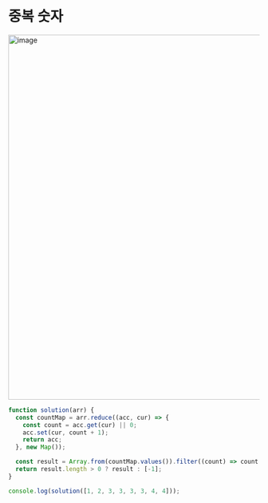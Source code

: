 # 중복 숫자

<img width="730" alt="image" src="https://github.com/pozafly/algorithm-practice/assets/59427983/fafe8328-5bd5-4b9e-8cc2-4766b32e46af">

```js
function solution(arr) {
  const countMap = arr.reduce((acc, cur) => {
    const count = acc.get(cur) || 0;
    acc.set(cur, count + 1);
    return acc;
  }, new Map());

  const result = Array.from(countMap.values()).filter((count) => count > 1);
  return result.length > 0 ? result : [-1];
}

console.log(solution([1, 2, 3, 3, 3, 3, 4, 4]));
```

